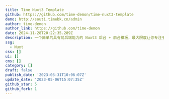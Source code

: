 ```yaml
---
title: Time Nuxt3 Template
github: https://github.com/time-demon/time-nuxt3-template
demo: http://souti.timebk.cn/admin
author: time-demon
author_link: https://github.com/time-demon
date: 2024-11-28T20:22:35.289Z
description: 一个简单的具有前后端能力的 Nuxt3 后台 + 前台模板，最大限度让你专注于页面开发。
ssg:
  - Nuxt
css: []
ui: []
cms: []
category: []
draft: false
publish_date: '2023-03-31T10:06:07Z'
update_date: '2023-05-06T15:07:35Z'
github_star: 5
github_fork: 1
---
```

